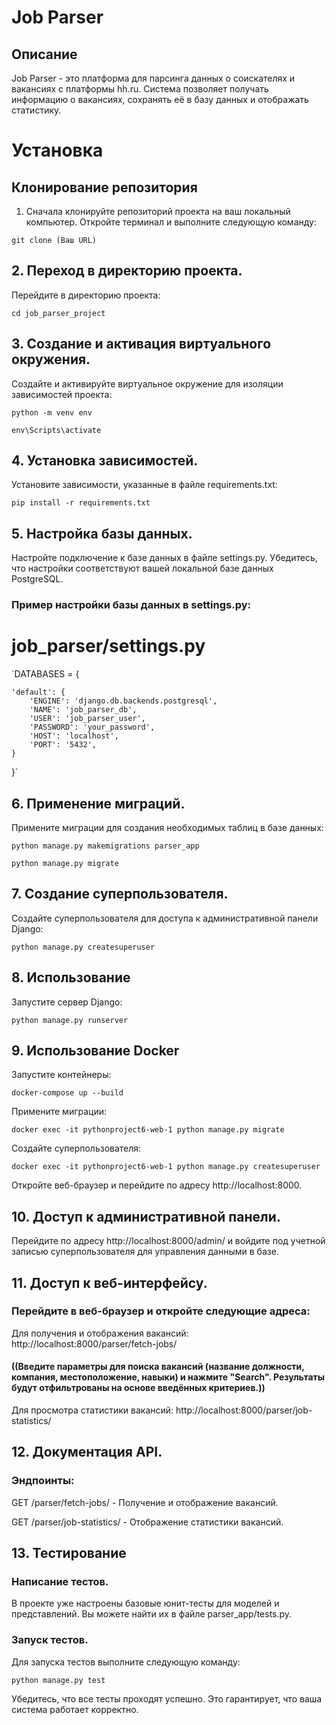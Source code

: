 # Job Parser
## Описание

Job Parser - это платформа для парсинга данных о соискателях и вакансиях с платформы hh.ru. Система позволяет получать информацию о вакансиях, сохранять её в базу данных и отображать статистику.
# Установка
## Клонирование репозитория
1. Сначала клонируйте репозиторий проекта на ваш локальный компьютер. Откройте терминал и выполните следующую команду:

`git clone (Ваш URL)`

## 2. Переход в директорию проекта.

Перейдите в директорию проекта:

`cd job_parser_project`

## 3. Создание и активация виртуального окружения.

Создайте и активируйте виртуальное окружение для изоляции зависимостей проекта:

`python -m venv env`

`env\Scripts\activate`
## 4. Установка зависимостей.

Установите зависимости, указанные в файле requirements.txt:

`pip install -r requirements.txt`

## 5. Настройка базы данных.

Настройте подключение к базе данных в файле settings.py. Убедитесь, что настройки соответствуют вашей локальной базе данных PostgreSQL.

### Пример настройки базы данных в settings.py:

# job_parser/settings.py

`DATABASES = {

    'default': {
        'ENGINE': 'django.db.backends.postgresql',
        'NAME': 'job_parser_db',
        'USER': 'job_parser_user',
        'PASSWORD': 'your_password',
        'HOST': 'localhost',
        'PORT': '5432',
    }
}`
## 6. Применение миграций.

Примените миграции для создания необходимых таблиц в базе данных:

`python manage.py makemigrations parser_app`

`python manage.py migrate`

## 7. Создание суперпользователя.

Создайте суперпользователя для доступа к административной панели Django:

`python manage.py createsuperuser`

## 8. Использование

Запустите сервер Django:

`python manage.py runserver`

## 9. Использование Docker

Запустите контейнеры:

`docker-compose up --build`

Примените миграции:

`docker exec -it pythonproject6-web-1 python manage.py migrate`

Создайте суперпользователя:

`docker exec -it pythonproject6-web-1 python manage.py createsuperuser`

Откройте веб-браузер и перейдите по адресу http://localhost:8000.

## 10. Доступ к административной панели.

Перейдите по адресу http://localhost:8000/admin/ и войдите под учетной записью суперпользователя для управления данными в базе.

## 11. Доступ к веб-интерфейсу.

### Перейдите в веб-браузер и откройте следующие адреса:

Для получения и отображения вакансий: http://localhost:8000/parser/fetch-jobs/

#### ((Введите параметры для поиска вакансий (название должности, компания, местоположение, навыки) и нажмите "Search". Результаты будут отфильтрованы на основе введённых критериев.))

Для просмотра статистики вакансий: http://localhost:8000/parser/job-statistics/


## 12. Документация API.

### Эндпоинты:

GET /parser/fetch-jobs/ - Получение и отображение вакансий.

GET /parser/job-statistics/ - Отображение статистики вакансий.

## 13. Тестирование

### Написание тестов.

В проекте уже настроены базовые юнит-тесты для моделей и представлений. Вы можете найти их в файле parser_app/tests.py.

### Запуск тестов.

Для запуска тестов выполните следующую команду:

`python manage.py test`

Убедитесь, что все тесты проходят успешно. Это гарантирует, что ваша система работает корректно.